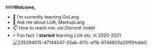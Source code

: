###**Welcome,**

- 🌱 I’m currently learning GoLang
- 💬 Ask me about LUA, MarkupLang
- 📫 How to reach me: *via Discord: hobbl*
- ⚡ Fun fact: I **started** learning LUA etc. in 2020-2021
![235294015-47144047-25ab-417c-af1b-6746820a20ff](https://github.com/HobblHase/HobblHase/assets/123955956/45289231-edc9-488d-993d-9b69192561d8)[Hobbl]
